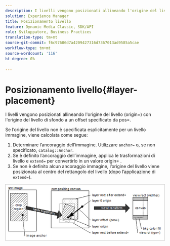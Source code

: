 ```yaml
---
description: I livelli vengono posizionati allineando l'origine del livello (origin=) con l'origine del livello di sfondo a un offset specificato da pos=.
solution: Experience Manager
title: Posizionamento livello
feature: Dynamic Media Classic, SDK/API
role: Sviluppatore, Business Practices
translation-type: tm+mt
source-git-commit: f6c97606d7a4209427316d7367013ad9585a5cae
workflow-type: tm+mt
source-wordcount: '116'
ht-degree: 0%

---
```



# Posizionamento livello{#layer-placement}

I livelli vengono posizionati allineando l&#39;origine del livello (origin=) con l&#39;origine del livello di sfondo a un offset specificato da pos=.

Se l’origine del livello non è specificata esplicitamente per un livello immagine, viene calcolata come segue:

1. Determinare l’ancoraggio dell’immagine. Utilizzare `anchor=` o, se non specificato, `catalog::Anchor`.
1. Se è definito l’ancoraggio dell’immagine, applica le trasformazioni di livello e `extend=` per convertirlo in un valore origin= .
1. Se non è definito alcun ancoraggio immagine, l’origine del livello viene posizionata al centro del rettangolo del livello (dopo l’applicazione di `extend=`).

![](assets/layerplacement.png)

